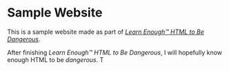 # Sample Website

This is a sample website made as part of [*Learn Enough™ HTML to Be
Dangerous*](http://learnenough.com/html-tutorial).

After finishing *Learn Enough™ HTML to Be Dangerous*, I will hopefully know enough HTML to be *dangerous*. T
